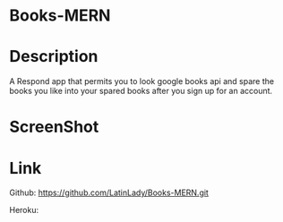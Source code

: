 # Books-MERN

# Description
A Respond app that permits you to look google books api and spare the books you like into your spared books after you sign up for an account.

# ScreenShot

# Link

Github: 
https://github.com/LatinLady/Books-MERN.git

Heroku:

